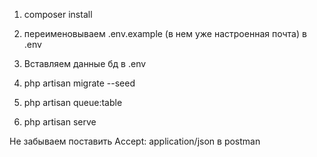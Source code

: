 1. composer install

2. переименовываем .env.example (в нем уже настроенная почта) в .env

3. Вставляем данные бд в .env

4. php artisan migrate --seed

5. php artisan queue:table

6. php artisan serve

Не забываем поставить Accept: application/json в postman
